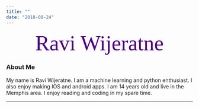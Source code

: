 ```yaml
---
title: ""
date: "2018-08-24"
---
```


<center><font color="#4B0082"><font style="font-size:6vw"><font face='Great Vibes'>Ravi Wijeratne</font></font></font></center>

### About Me

My name is Ravi Wijeratne.
I am a machine learning and python enthusiast. I also enjoy making IOS and android apps.
I am 14 years old and live in the Memphis area.
I enjoy reading and coding in my spare time.

---

<center></a></center>
